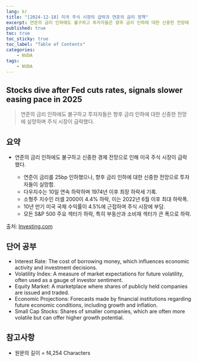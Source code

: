 ```yaml
---
lang: kr
title: "[2024-12-18] 미국 주식 시장의 급락과 연준의 금리 정책"
excerpt: 연준의 금리 인하에도 불구하고 투자자들은 향후 금리 인하에 대한 신중한 전망에 실망하며 주식 시장이 급락했다.
published: true
toc: true
toc_sticky: true
toc_label: "Table of Contents"
categories:
    - NVDA
tags:
    - NVDA
---
```


## Stocks dive after Fed cuts rates, signals slower easing pace in 2025

> 연준의 금리 인하에도 불구하고 투자자들은 향후 금리 인하에 대한 신중한 전망에 실망하며 주식 시장이 급락했다.

## 요약

- 연준의 금리 인하에도 불구하고 신중한 경제 전망으로 인해 미국 주식 시장이 급락했다.

  - 연준이 금리를 25bp 인하했으나, 향후 금리 인하에 대한 신중한 전망으로 투자자들이 실망함.
  - 다우지수는 10일 연속 하락하며 1974년 이후 최장 하락세 기록.
  - 소형주 지수인 러셀 2000이 4.4% 하락, 이는 2022년 6월 이후 최대 하락폭.
  - 10년 만기 미국 국채 수익률이 4.5%에 근접하며 주식 시장에 부담.
  - 모든 S&P 500 주요 섹터가 하락, 특히 부동산과 소비재 섹터가 큰 폭으로 하락.

출처: [Investing.com](https://www.investing.com/news/economy-news/futures-inch-higher-as-markets-await-fed-decision-3778901)

## 단어 공부

- Interest Rate: The cost of borrowing money, which influences economic activity and investment decisions.
- Volatility Index: A measure of market expectations for future volatility, often used as a gauge of investor sentiment.
- Equity Market: A marketplace where shares of publicly held companies are issued and traded.
- Economic Projections: Forecasts made by financial institutions regarding future economic conditions, including growth and inflation.
- Small Cap Stocks: Shares of smaller companies, which are often more volatile but can offer higher growth potential.

## 참고사항


- 원문의 길이 = f4,254 Characters

